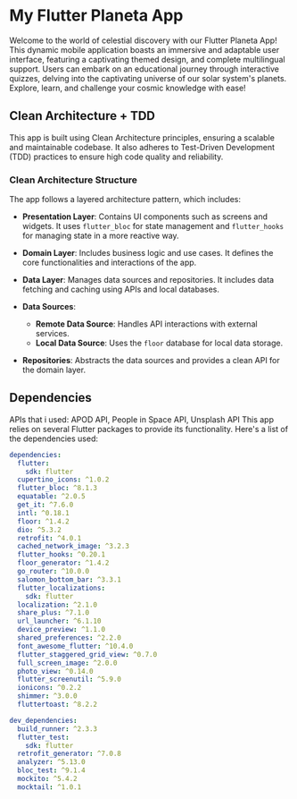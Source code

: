 # My Flutter Planeta App

Welcome to the world of celestial discovery with our Flutter Planeta App! This dynamic mobile application boasts an immersive and adaptable user interface, featuring a captivating themed design, and complete multilingual support. Users can embark on an educational journey through interactive quizzes, delving into the captivating universe of our solar system's planets. Explore, learn, and challenge your cosmic knowledge with ease!

## Clean Architecture + TDD

This app is built using Clean Architecture principles, ensuring a scalable and maintainable codebase. It also adheres to Test-Driven Development (TDD) practices to ensure high code quality and reliability.

### Clean Architecture Structure

The app follows a layered architecture pattern, which includes:

- **Presentation Layer**: Contains UI components such as screens and widgets. It uses `flutter_bloc` for state management and `flutter_hooks` for managing state in a more reactive way.
  
- **Domain Layer**: Includes business logic and use cases. It defines the core functionalities and interactions of the app.
  
- **Data Layer**: Manages data sources and repositories. It includes data fetching and caching using APIs and local databases.
  
- **Data Sources**:
  - **Remote Data Source**: Handles API interactions with external services.
  - **Local Data Source**: Uses the `floor` database for local data storage.
  
- **Repositories**: Abstracts the data sources and provides a clean API for the domain layer.

## Dependencies
APIs that i used: APOD API, People in Space API, Unsplash API
This app relies on several Flutter packages to provide its functionality. Here's a list of the dependencies used:

```yaml
dependencies:
  flutter:
    sdk: flutter
  cupertino_icons: ^1.0.2
  flutter_bloc: ^8.1.3
  equatable: ^2.0.5
  get_it: ^7.6.0
  intl: ^0.18.1
  floor: ^1.4.2
  dio: ^5.3.2
  retrofit: ^4.0.1
  cached_network_image: ^3.2.3
  flutter_hooks: ^0.20.1
  floor_generator: ^1.4.2
  go_router: ^10.0.0
  salomon_bottom_bar: ^3.3.1
  flutter_localizations:
    sdk: flutter
  localization: ^2.1.0
  share_plus: ^7.1.0
  url_launcher: ^6.1.10
  device_preview: ^1.1.0
  shared_preferences: ^2.2.0
  font_awesome_flutter: ^10.4.0
  flutter_staggered_grid_view: ^0.7.0
  full_screen_image: ^2.0.0
  photo_view: ^0.14.0
  flutter_screenutil: ^5.9.0
  ionicons: ^0.2.2
  shimmer: ^3.0.0
  fluttertoast: ^8.2.2

dev_dependencies:
  build_runner: ^2.3.3
  flutter_test:
    sdk: flutter
  retrofit_generator: ^7.0.8
  analyzer: ^5.13.0
  bloc_test: ^9.1.4
  mockito: ^5.4.2
  mocktail: ^1.0.1
